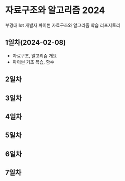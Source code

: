 # 자료구조와 알고리즘 2024
부경대 Iot 개발자 파이썬 자료구조와 알고리즘 학습 리포지토리

## 1일차(2024-02-08)
- 자료구조, 알고리즘 개요
- 파이썬 기초 복습, 함수

## 2일차


## 3일차


## 4일차


## 5일차


## 6일차


## 7일차

